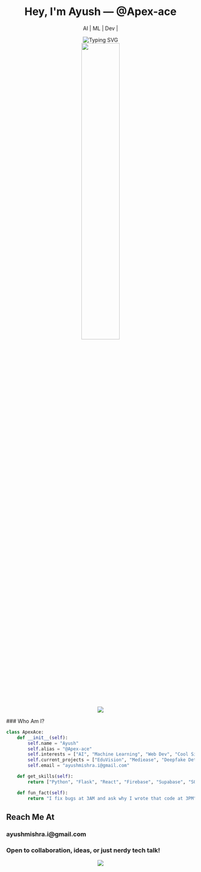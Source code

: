 <h1 align="center"> Hey, I'm Ayush — @Apex-ace </h1>
<p align="center"> AI |  ML | Dev | </p>

<div align="center">
  <img src="https://readme-typing-svg.demolab.com?font=Fira+Code&pause=1000&center=true&vCenter=true&multiline=true&width=435&lines=Always+learning,+always+building." alt="Typing SVG" />
</div>
<div align="center"> <img src="https://github-readme-stats.vercel.app/api?username=Apex-ace&show_icons=true&theme=radical&hide=prs&count_private=true" width="45%" /> </div>
<p align="center"> <img src="https://skillicons.dev/icons?i=python,flask,react,firebase,supabase,html,css,js,git,github,vscode" /> </p>
### Who Am I?

```python
class ApexAce:
    def __init__(self):
        self.name = "Ayush"
        self.alias = "@Apex-ace"
        self.interests = ["AI", "Machine Learning", "Web Dev", "Cool Side Projects"]
        self.current_projects = ["EduVision", "Mediease", "Deepfake Detector"]
        self.email = "ayushmishra.i@gmail.com"

    def get_skills(self):
        return ["Python", "Flask", "React", "Firebase", "Supabase", "SQL", "ML"]

    def fun_fact(self):
        return "I fix bugs at 3AM and ask why I wrote that code at 3PM"
```

<h2>Reach Me At</h2>
<h3>ayushmishra.i@gmail.com</h3>
<h3>Open to collaboration, ideas, or just nerdy tech talk!</h3>
<p align="center"> <img src="https://capsule-render.vercel.app/api?type=waving&color=gradient&height=100&section=footer"/> </p> <!--- Apex-ace/Apex-ace is a ✨ special ✨ repository because its `README.md` (this file) appears on your GitHub profile. --->
